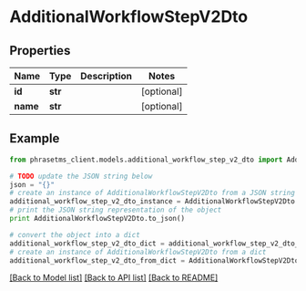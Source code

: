 # AdditionalWorkflowStepV2Dto

## Properties

| Name     | Type    | Description | Notes      |
| -------- | ------- | ----------- | ---------- |
| **id**   | **str** |             | [optional] |
| **name** | **str** |             | [optional] |

## Example

```python
from phrasetms_client.models.additional_workflow_step_v2_dto import AdditionalWorkflowStepV2Dto

# TODO update the JSON string below
json = "{}"
# create an instance of AdditionalWorkflowStepV2Dto from a JSON string
additional_workflow_step_v2_dto_instance = AdditionalWorkflowStepV2Dto.from_json(json)
# print the JSON string representation of the object
print AdditionalWorkflowStepV2Dto.to_json()

# convert the object into a dict
additional_workflow_step_v2_dto_dict = additional_workflow_step_v2_dto_instance.to_dict()
# create an instance of AdditionalWorkflowStepV2Dto from a dict
additional_workflow_step_v2_dto_from_dict = AdditionalWorkflowStepV2Dto.from_dict(additional_workflow_step_v2_dto_dict)
```

[[Back to Model list]](../README.md#documentation-for-models) [[Back to API list]](../README.md#documentation-for-api-endpoints) [[Back to README]](../README.md)
